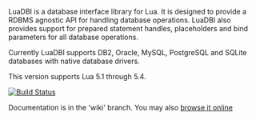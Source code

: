 LuaDBI is a database interface library for Lua. It is designed to 
provide a RDBMS agnostic API for handling database operations. 
LuaDBI also provides support for prepared statement handles, 
placeholders and bind parameters for all database operations.

Currently LuaDBI supports DB2, Oracle, MySQL, PostgreSQL and SQLite 
databases with native database drivers.

This version supports Lua 5.1 through 5.4.

[![Build Status](https://travis-ci.org/mwild1/luadbi.svg?branch=master)](https://travis-ci.org/mwild1/luadbi)

Documentation is in the 'wiki' branch. You may also 
[browse it online](https://zadzmo.org/code/luadbi/wiki)
